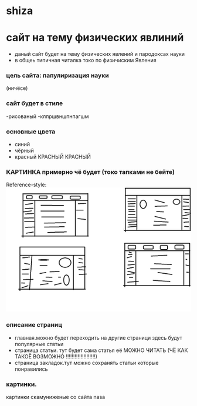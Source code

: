 # shiza
# сайт на тему физических явлиний 

- даный сайт будет на тему физических явлений и пародоксах науки
- в общеь типичная читалка токо по физичиским Явления 
### цель сайта: папулиризация науки
(ничёсе)
### сайт будет в стиле 
-рисованый
-клпршвншпнпагшм
### основные цвета
- синий
- чёрный
- красный КРАСНЫЙ КРАСНЫЙ
### КАРТИНКА примерно чё будет (токо тапками не бейте)
Reference-style:
![alt text][kortinochka]

[kortinochka]: https://github.com/globus113/hsiza/blob/main/cck.png?raw=true

### описание страниц
- главная.можно будет переходить на другие страници  здесь будут популярные ствтьи 
- страница статьи. тут будет сама статья её МОЖНО ЧИТАТЬ (ЧЁ КАК ТАКОЁ ВОЗМОЖНО !!!!!!!!!!!!!!!!!!!!) 
- страница закладок.тут можно сохранять статьи которые понравились
### картинки.
картинки скамуниженые со сайта nasa
